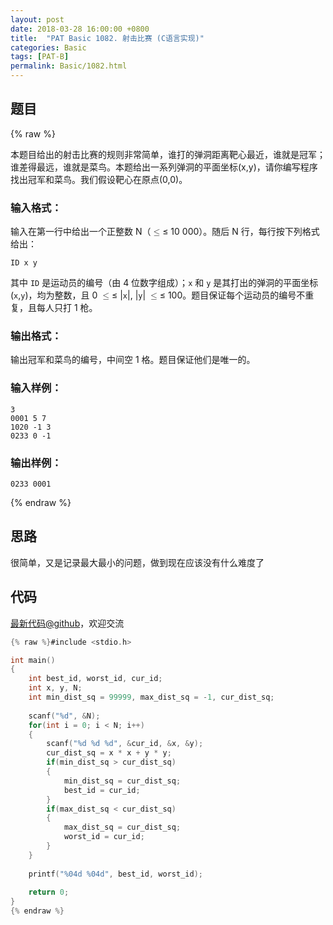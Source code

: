 ```yaml
---
layout: post
date: 2018-03-28 16:00:00 +0800
title:  "PAT Basic 1082. 射击比赛 (C语言实现)"
categories: Basic
tags: [PAT-B]
permalink: Basic/1082.html
---
```


## 题目

{% raw %}<div class="ques-view"><p>本题目给出的射击比赛的规则非常简单，谁打的弹洞距离靶心最近，谁就是冠军；谁差得最远，谁就是菜鸟。本题给出一系列弹洞的平面坐标(x,y)，请你编写程序找出冠军和菜鸟。我们假设靶心在原点(0,0)。</p>
<h3 id="-">输入格式：</h3>
<p>输入在第一行中给出一个正整数 N（<span class="katex"><span class="katex-mathml"><math><mrow><mo>≤</mo></mrow>\le</math></span><span aria-hidden="true" class="katex-html"><span class="strut" style="height:0.63597em;"></span><span class="strut bottom" style="height:0.7719400000000001em;vertical-align:-0.13597em;"></span><span class="base textstyle uncramped"><span class="mrel">≤</span></span></span></span> 10 000）。随后 N 行，每行按下列格式给出：</p>
<pre><code>ID x y
</code></pre><p>其中 <code>ID</code> 是运动员的编号（由 4 位数字组成）；<code>x</code> 和 <code>y</code> 是其打出的弹洞的平面坐标(<code>x</code>,<code>y</code>)，均为整数，且 0 <span class="katex"><span class="katex-mathml"><math><mrow><mo>≤</mo></mrow>\le</math></span><span aria-hidden="true" class="katex-html"><span class="strut" style="height:0.63597em;"></span><span class="strut bottom" style="height:0.7719400000000001em;vertical-align:-0.13597em;"></span><span class="base textstyle uncramped"><span class="mrel">≤</span></span></span></span> |<code>x</code>|, |<code>y</code>| <span class="katex"><span class="katex-mathml"><math><mrow><mo>≤</mo></mrow>\le</math></span><span aria-hidden="true" class="katex-html"><span class="strut" style="height:0.63597em;"></span><span class="strut bottom" style="height:0.7719400000000001em;vertical-align:-0.13597em;"></span><span class="base textstyle uncramped"><span class="mrel">≤</span></span></span></span> 100。题目保证每个运动员的编号不重复，且每人只打 1 枪。</p>
<h3 id="-">输出格式：</h3>
<p>输出冠军和菜鸟的编号，中间空 1 格。题目保证他们是唯一的。</p>
<h3 id="-">输入样例：</h3>
<pre><code class="lang-in">3
0001 5 7
1020 -1 3
0233 0 -1
</code></pre>
<h3 id="-">输出样例：</h3>
<pre><code class="lang-out">0233 0001
</code></pre>
</div>{% endraw %}

## 思路

很简单，又是记录最大最小的问题，做到现在应该没有什么难度了

## 代码

[最新代码@github](https://github.com/OliverLew/PAT/blob/master/PATBasic/1082.c)，欢迎交流
```c
{% raw %}#include <stdio.h>

int main()
{
    int best_id, worst_id, cur_id;
    int x, y, N;
    int min_dist_sq = 99999, max_dist_sq = -1, cur_dist_sq; 
    
    scanf("%d", &N);
    for(int i = 0; i < N; i++)
    {
        scanf("%d %d %d", &cur_id, &x, &y);
        cur_dist_sq = x * x + y * y;
        if(min_dist_sq > cur_dist_sq)
        {
            min_dist_sq = cur_dist_sq;
            best_id = cur_id;
        }
        if(max_dist_sq < cur_dist_sq)
        {
            max_dist_sq = cur_dist_sq;
            worst_id = cur_id;
        }
    }
    
    printf("%04d %04d", best_id, worst_id);
    
    return 0;
}
{% endraw %}
```